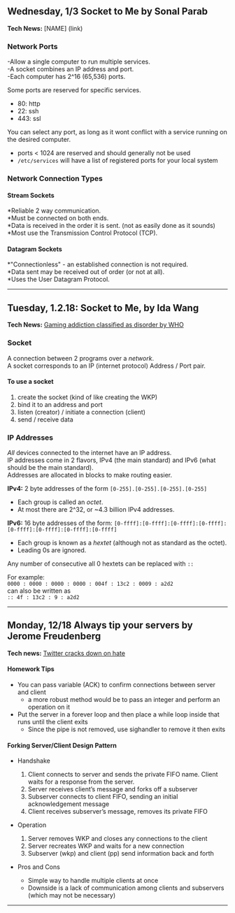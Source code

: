 ## Wednesday, 1/3 Socket to Me by Sonal Parab

**Tech News:** [NAME] (link)

### Network Ports  
-Allow a single computer to run multiple services.  
-A socket combines an IP address and port.  
-Each computer has 2^16 (65,536) ports.

Some ports are reserved for specific services.
* 80: http  
* 22: ssh  
* 443: ssl

You can select any port, as long as it wont conflict with a service running on the desired computer.   
* ports < 1024 are reserved and should generally not be used
* `/etc/services` will have a list of registered ports for your local system

### Network Connection Types

#### Stream Sockets  
*Reliable 2 way communication.  
*Must be connected on both ends.  
*Data is received in the order it is sent. (not as easily done as it sounds)  
*Most use the Transmission Control Protocol (TCP).  

#### Datagram Sockets  
*"Connectionless" - an established connection is not required.  
*Data sent may be received out of order (or not at all).  
*Uses the User Datagram Protocol.    

---
## Tuesday, 1.2.18: Socket to Me, by Ida Wang

**Tech News:** [Gaming addiction classified as disorder by WHO](http://www.bbc.com/news/technology-42541404)

### Socket
A connection between 2 programs over a *network*.  
A socket corresponds to an IP (internet protocol) Address / Port pair.

#### To use a socket
1. create the socket (kind of like creating the WKP)
2. bind it to an address and port
3. listen (creator) / initiate a connection (client)
4. send / receive data

### IP Addresses
*All* devices connected to the internet have an IP address.  
IP addresses come in 2 flavors, IPv4 (the main standard) and IPv6 (what should be the main standard).  
Addresses are allocated in blocks to make routing easier.

**IPv4:** 2 byte addresses of the form `[0-255].[0-255].[0-255].[0-255]`  
- Each group is called an *octet*.  
- At most there are 2^32, or ~4.3 billion IPv4 addresses.

**IPv6:** 16 byte addresses of the form: `[0-ffff]:[0-ffff]:[0-ffff]:[0-ffff]:[0-ffff]:[0-ffff]:[0-ffff]:[0-ffff]`  
- Each group is known as a *hextet* (although not as standard as the octet).  
- Leading 0s are ignored.  

Any number of consecutive all 0 hextets can be replaced with `::`

For example:  
`0000 : 0000 : 0000 : 0000 : 004f : 13c2 : 0009 : a2d2`  
can also be written as  
`:: 4f : 13c2 : 9 : a2d2`

---
## Monday, 12/18 Always tip your servers by Jerome Freudenberg

**Tech news:** [Twitter cracks down on hate](https://www.washingtonpost.com/news/the-switch/wp/2017/12/18/twitter-purge-suspends-account-of-far-right-leader-who-was-retweeted-by-trump/?utm_term=.56ee6be9cd9b)

#### Homework Tips
* You can pass variable (ACK) to confirm connections between server and client
  * a more robust method would be to pass an integer and perform an operation on it
* Put the server in a forever loop and then place a while loop inside that runs until the client exits
  * Since the pipe is not removed, use sighandler to remove it then exits

#### Forking Server/Client Design Pattern
* Handshake
  1) Client connects to server and sends the private FIFO name. Client waits for a response from the server.
  2) Server receives client’s message and forks off a subserver
  3) Subserver connects to client FIFO, sending an initial acknowledgement message
  4) Client receives subserver’s message, removes its private FIFO

* Operation
  1) Server removes WKP and closes any connections to the client
  2) Server recreates WKP and waits for a new connection
  3) Subserver (wkp) and client (pp) send information back and forth

* Pros and Cons
  * Simple way to handle multiple clients at once
  * Downside is a lack of communication among clients and subservers (which may not be necessary)


---